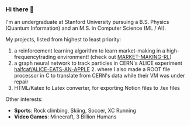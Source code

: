### Hi there 👋

I'm an undergraduate at Stanford University pursuing a B.S. Physics (Quantum Information) and an M.S. in Computer Science (ML / AI).

My projects, listed from highest to least priority:
1. a reinforcement learning algorithm to learn market-making in a high-frequencytrading environment! (check out [MARKET-MAKING-RL](https://github.com/picklenchips/MARKET-MAKING-RL))
2. a graph neural network to track particles in CERN's ALICE experiment [halfcaf/ALICE-EATS-AN-APPLE](https://github.com/halfcaf12/ALICE-EATS-AN-APPLE/tree/main)
    2. where I also made a ROOT file processor in C to translate from CERN's data while their VM was under repair
3. HTML/Katex to Latex converter, for exporting Notion files to .tex files

Other interests:
- **Sports**: Rock climbing, Skiing, Soccer, XC Running
- **Video Games**: Minecraft, 3 Billion Humans
<!--
**picklenchips/picklenchips** is a ✨ _special_ ✨ repository because its `README.md` (this file) appears on your GitHub profile.

Here are some ideas to get you started:

- 🔭 I’m currently working on ...
- 🌱 I’m currently learning ...
- 👯 I’m looking to collaborate on ...
- 🤔 I’m looking for help with ...
- 💬 Ask me about ...
- 📫 How to reach me: ...
- 😄 Pronouns: ...
- ⚡ Fun fact: ...
-->
